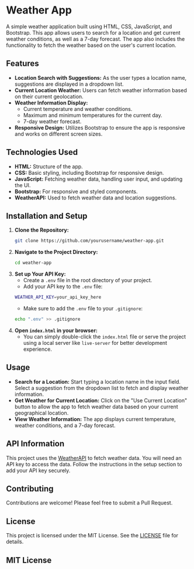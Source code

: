 # Weather App

A simple weather application built using HTML, CSS, JavaScript, and Bootstrap. This app allows users to search for a location and get current weather conditions, as well as a 7-day forecast. The app also includes the functionality to fetch the weather based on the user's current location.

## Features

- **Location Search with Suggestions:** As the user types a location name, suggestions are displayed in a dropdown list.
- **Current Location Weather:** Users can fetch weather information based on their current geolocation.
- **Weather Information Display:**
  - Current temperature and weather conditions.
  - Maximum and minimum temperatures for the current day.
  - 7-day weather forecast.
- **Responsive Design:** Utilizes Bootstrap to ensure the app is responsive and works on different screen sizes.

## Technologies Used

- **HTML:** Structure of the app.
- **CSS:** Basic styling, including Bootstrap for responsive design.
- **JavaScript:** Fetching weather data, handling user input, and updating the UI.
- **Bootstrap:** For responsive and styled components.
- **WeatherAPI:** Used to fetch weather data and location suggestions.

## Installation and Setup

1. **Clone the Repository:**
   ```bash
   git clone https://github.com/yourusername/weather-app.git
   ```
2. **Navigate to the Project Directory:**
   ```bash
   cd weather-app
   ```
3. **Set up Your API Key:**
   - Create a `.env` file in the root directory of your project.
   - Add your API key to the `.env` file:
   ```bash
   WEATHER_API_KEY=your_api_key_here
   ```
   - Make sure to add the `.env` file to your `.gitignore`:
   ```bash
   echo ".env" >> .gitignore
   ```
4. **Open `index.html` in your browser:**
   - You can simply double-click the `index.html` file or serve the project using a local server like `live-server` for better development experience.

## Usage

- **Search for a Location:** Start typing a location name in the input field. Select a suggestion from the dropdown list to fetch and display weather information.
- **Get Weather for Current Location:** Click on the "Use Current Location" button to allow the app to fetch weather data based on your current geographical location.
- **View Weather Information:** The app displays current temperature, weather conditions, and a 7-day forecast.

## API Information

This project uses the [WeatherAPI](https://www.weatherapi.com/docs/) to fetch weather data. You will need an API key to access the data. Follow the instructions in the setup section to add your API key securely.

## Contributing

Contributions are welcome! Please feel free to submit a Pull Request.

## License

This project is licensed under the MIT License. See the [LICENSE](LICENSE) file for details.

## MIT License
